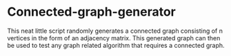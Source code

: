 # Connected-graph-generator
This neat little script randomly generates a connected graph consisting of n vertices in the form of an adjacency matrix. This generated graph can then be used to test any graph related algorithm that requires a connected graph.
